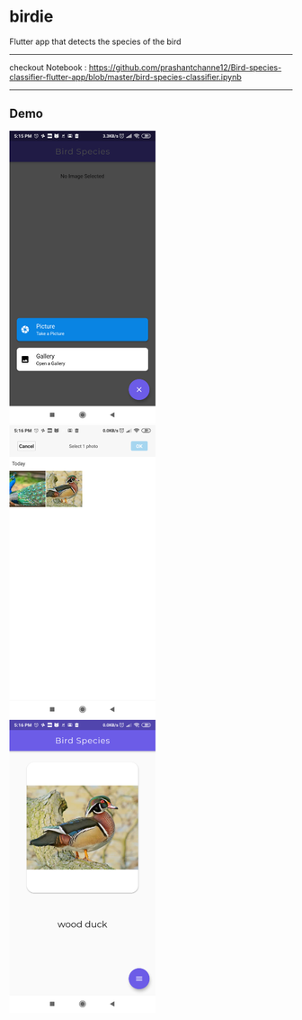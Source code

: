 # birdie

Flutter app that detects the species of the bird

---

checkout Notebook : https://github.com/prashantchanne12/Bird-species-classifier-flutter-app/blob/master/bird-species-classifier.ipynb

---
## Demo


<p float="left">
  <img src="https://github.com/prashantchanne12/Bird-image-classifier-flutter-app/blob/master/images/1.png" width="260" />
  &nbsp&nbsp&nbsp&nbsp
  <img src="https://github.com/prashantchanne12/Bird-image-classifier-flutter-app/blob/master/images/2.png" width="260" />
  &nbsp&nbsp&nbsp&nbsp
  <img src="https://github.com/prashantchanne12/Bird-image-classifier-flutter-app/blob/master/images/3.png" width="260" />
</p>


